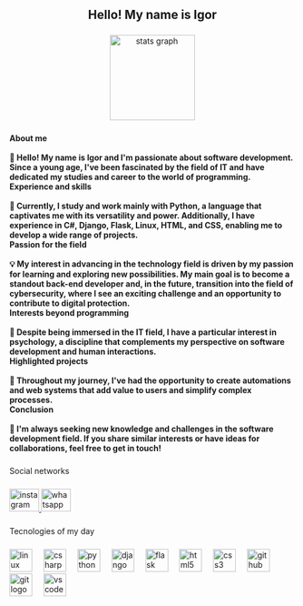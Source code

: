 <h2 align="center">Hello! My name is Igor</h2>

###


###

<div align="center">
  <img src="https://github-readme-stats.vercel.app/api?username=LimaxDev&hide_title=false&hide_rank=false&show_icons=true&include_all_commits=true&count_private=true&disable_animations=false&theme=dracula&locale=en&hide_border=false&order=1" height="150" alt="stats graph"  />
</div>

###

<h4 align="left">About me<br><br>👋 Hello! My name is Igor and I'm passionate about software development. Since a young age, I've been fascinated by the field of IT and have dedicated my studies and career to the world of programming.<br>Experience and skills<br><br>🔧 Currently, I study and work mainly with Python, a language that captivates me with its versatility and power. Additionally, I have experience in C#, Django, Flask, Linux, HTML, and CSS, enabling me to develop a wide range of projects.<br>Passion for the field<br><br>💡 My interest in advancing in the technology field is driven by my passion for learning and exploring new possibilities. My main goal is to become a standout back-end developer and, in the future, transition into the field of cybersecurity, where I see an exciting challenge and an opportunity to contribute to digital protection.<br>Interests beyond programming<br><br>🧠 Despite being immersed in the IT field, I have a particular interest in psychology, a discipline that complements my perspective on software development and human interactions.<br>Highlighted projects<br><br>🚀 Throughout my journey, I've had the opportunity to create automations and web systems that add value to users and simplify complex processes.<br>Conclusion<br><br>🌟 I'm always seeking new knowledge and challenges in the software development field. If you share similar interests or have ideas for collaborations, feel free to get in touch!</h4>

###

<p align="left">Social networks</p>

###

<div align="left">
  <a href="https://www.instagram.com/_igorlima._?igsh=amZqNGFscGNodXN2" target="_blank">
    <img src="https://raw.githubusercontent.com/maurodesouza/profile-readme-generator/master/src/assets/icons/social/instagram/default.svg" width="52" height="40" alt="instagram logo"  />
  </a>
  <a href="https://wa.me/557791084108" target="_blank">
    <img src="https://raw.githubusercontent.com/maurodesouza/profile-readme-generator/master/src/assets/icons/social/whatsapp/default.svg" width="52" height="40" alt="whatsapp logo"  />
  </a>
</div>

###

<p align="left">Tecnologies of my day</p>

###

<div align="left">
  <img src="https://cdn.jsdelivr.net/gh/devicons/devicon/icons/linux/linux-original.svg" height="40" alt="linux logo"  />
  <img width="12" />
  <img src="https://cdn.jsdelivr.net/gh/devicons/devicon/icons/csharp/csharp-original.svg" height="40" alt="csharp logo"  />
  <img width="12" />
  <img src="https://cdn.jsdelivr.net/gh/devicons/devicon/icons/python/python-original.svg" height="40" alt="python logo"  />
  <img width="12" />
  <img src="https://cdn.jsdelivr.net/gh/devicons/devicon/icons/django/django-plain.svg" height="40" alt="django logo"  />
  <img width="12" />
  <img src="https://cdn.jsdelivr.net/gh/devicons/devicon/icons/flask/flask-original.svg" height="40" alt="flask logo"  />
  <img width="12" />
  <img src="https://cdn.jsdelivr.net/gh/devicons/devicon/icons/html5/html5-original.svg" height="40" alt="html5 logo"  />
  <img width="12" />
  <img src="https://skillicons.dev/icons?i=css" height="40" alt="css3 logo"  />
  <img width="12" />
  <img src="https://cdn.jsdelivr.net/gh/devicons/devicon/icons/github/github-original.svg" height="40" alt="github logo"  />
  <img width="12" />
  <img src="https://cdn.jsdelivr.net/gh/devicons/devicon/icons/git/git-original.svg" height="40" alt="git logo"  />
  <img width="12" />
  <img src="https://skillicons.dev/icons?i=vscode" height="40" alt="vscode logo"  />
</div>

###
